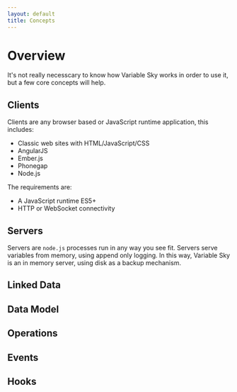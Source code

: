 ```yaml
---
layout: default
title: Concepts
---
```


# Overview

It's not really necesscary to know how Variable Sky works in order to use
it, but a few core concepts will help.

## Clients
Clients are any browser based or JavaScript runtime application, this
includes:
* Classic web sites with HTML/JavaScript/CSS
* AngularJS
* Ember.js
* Phonegap
* Node.js

The requirements are:
* A JavaScript runtime ES5+
* HTTP or WebSocket connectivity

## Servers
Servers are `node.js` processes run in any way you see fit. Servers
serve variables from memory, using append only logging. In this way,
Variable Sky is an in memory server, using disk as a backup mechanism.

## Linked Data

## Data Model

## Operations

## Events

## Hooks
